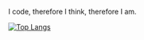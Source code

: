 I code, therefore I think, therefore I am.

[![Top Langs](https://github-readme-stats.vercel.app/api/top-langs/?username=AnhBigBrother&hide=css,html&layout=compact&title_color=0969DA&text_color=00ADD8&border_color=00ADD8&theme=transparent)](https://github.com/AnhBigBrother?tab=repositories)  
